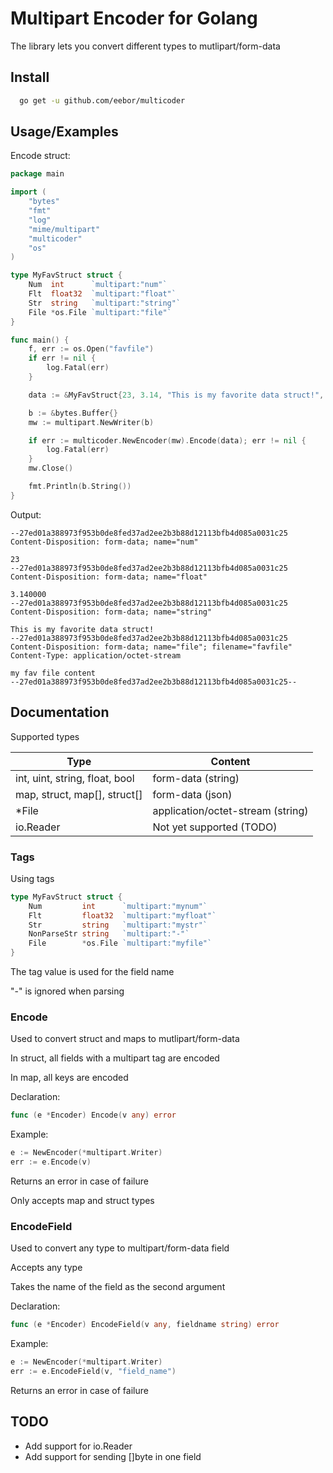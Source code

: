 # Multipart Encoder for Golang

The library lets you convert different types to mutlipart/form-data
## Install

```bash
  go get -u github.com/eebor/multicoder
```
    
## Usage/Examples

Encode struct: 
```go
package main

import (
	"bytes"
	"fmt"
	"log"
	"mime/multipart"
	"multicoder"
	"os"
)

type MyFavStruct struct {
	Num  int      `multipart:"num"`
	Flt  float32  `multipart:"float"`
	Str  string   `multipart:"string"`
	File *os.File `multipart:"file"`
}

func main() {
	f, err := os.Open("favfile")
	if err != nil {
		log.Fatal(err)
	}

	data := &MyFavStruct{23, 3.14, "This is my favorite data struct!", f}

	b := &bytes.Buffer{}
	mw := multipart.NewWriter(b)

	if err := multicoder.NewEncoder(mw).Encode(data); err != nil {
		log.Fatal(err)
	}
	mw.Close()

	fmt.Println(b.String())
}

```
Output:

```
--27ed01a388973f953b0de8fed37ad2ee2b3b88d12113bfb4d085a0031c25
Content-Disposition: form-data; name="num"

23
--27ed01a388973f953b0de8fed37ad2ee2b3b88d12113bfb4d085a0031c25
Content-Disposition: form-data; name="float"

3.140000
--27ed01a388973f953b0de8fed37ad2ee2b3b88d12113bfb4d085a0031c25
Content-Disposition: form-data; name="string"

This is my favorite data struct!
--27ed01a388973f953b0de8fed37ad2ee2b3b88d12113bfb4d085a0031c25
Content-Disposition: form-data; name="file"; filename="favfile"
Content-Type: application/octet-stream

my fav file content
--27ed01a388973f953b0de8fed37ad2ee2b3b88d12113bfb4d085a0031c25--
```

## Documentation

Supported types

| Type  | Content |
| ------------- | ------------- |
| int, uint, string, float, bool | form-data (string)  |
| map, struct, map[], struct[]  | form-data (json)  |
| *File  | application/octet-stream (string)  |
| io.Reader | Not yet supported (TODO)  |



### Tags

Using tags

```go
type MyFavStruct struct {
	Num         int      `multipart:"mynum"`
	Flt         float32  `multipart:"myfloat"`
	Str         string   `multipart:"mystr"`
	NonParseStr string   `multipart:"-"`
	File        *os.File `multipart:"myfile"`
}
```

The tag value is used for the field name

"-" is ignored when parsing

### Encode 

Used to convert struct and maps to mutlipart/form-data 

In struct, all fields with a multipart tag are encoded

In map, all keys are encoded

Declaration:
```go
func (e *Encoder) Encode(v any) error
```

Example:

```go
e := NewEncoder(*multipart.Writer)
err := e.Encode(v)
```

Returns an error in case of failure

Only accepts map and struct types
### EncodeField

Used to convert any type to multipart/form-data field

Accepts any type

Takes the name of the field as the second argument 

Declaration:
```go
func (e *Encoder) EncodeField(v any, fieldname string) error
```

Example:

```go
e := NewEncoder(*multipart.Writer)
err := e.EncodeField(v, "field_name")
```

Returns an error in case of failure

## TODO

- Add support for io.Reader
- Add support for sending []byte in one field 

